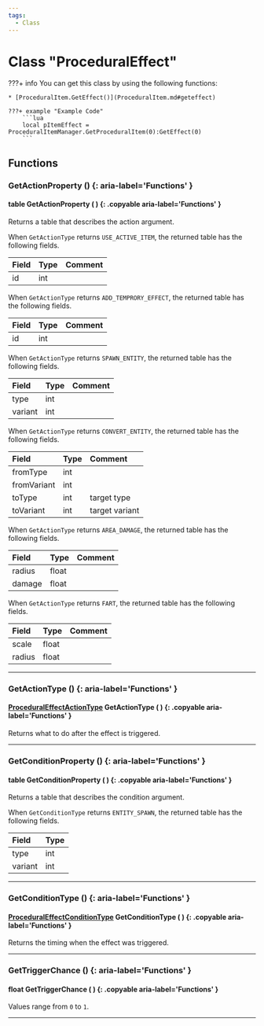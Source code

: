 ```yaml
---
tags:
  - Class
---
```

# Class "ProceduralEffect"

???+ info
    You can get this class by using the following functions:

    * [ProceduralItem.GetEffect()](ProceduralItem.md#geteffect)

    ???+ example "Example Code"
        ```lua
        local pItemEffect = ProceduralItemManager.GetProceduralItem(0):GetEffect(0)
        ```

## Functions
### GetActionProperty () {: aria-label='Functions' }
#### table GetActionProperty ( ) {: .copyable aria-label='Functions' }
Returns a table that describes the action argument.

When `GetActionType` returns `USE_ACTIVE_ITEM`, the returned table has the following fields.

|Field|Type|Comment|
|:--|:--|:--|
| id | int | |

When `GetActionType` returns `ADD_TEMPRORY_EFFECT`, the returned table has the following fields.

|Field|Type|Comment|
|:--|:--|:--|
| id | int | |

When `GetActionType` returns `SPAWN_ENTITY`, the returned table has the following fields.

|Field|Type|Comment|
|:--|:--|:--|
| type | int | |
| variant | int | |

When `GetActionType` returns `CONVERT_ENTITY`, the returned table has the following fields.

|Field|Type|Comment|
|:--|:--|:--|
| fromType | int | |
| fromVariant | int | |
| toType | int | target type |
| toVariant | int | target variant |

When `GetActionType` returns `AREA_DAMAGE`, the returned table has the following fields.

|Field|Type|Comment|
|:--|:--|:--|
| radius | float | |
| damage | float | |

When `GetActionType` returns `FART`, the returned table has the following fields.

|Field|Type|Comment|
|:--|:--|:--|
| scale | float | |
| radius | float | |

___
### GetActionType () {: aria-label='Functions' }
#### [ProceduralEffectActionType](enums/ProceduralEffectActionType.md) GetActionType ( ) {: .copyable aria-label='Functions' }
Returns what to do after the effect is triggered.

___
### GetConditionProperty () {: aria-label='Functions' }
#### table GetConditionProperty ( ) {: .copyable aria-label='Functions' }
Returns a table that describes the condition argument.

When `GetConditionType` returns `ENTITY_SPAWN`, the returned table has the following fields.

|Field|Type|
|:--|:--|
| type |  int |
| variant |  int |

___
### GetConditionType () {: aria-label='Functions' }
#### [ProceduralEffectConditionType](enums/ProceduralEffectConditionType.md) GetConditionType ( ) {: .copyable aria-label='Functions' }
Returns the timing when the effect was triggered.

___
### GetTriggerChance () {: aria-label='Functions' }
#### float GetTriggerChance ( ) {: .copyable aria-label='Functions' }

Values range from `0` to `1`.
___
